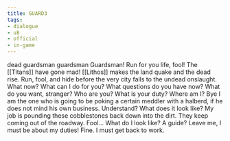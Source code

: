 ```yaml
---
title: GUARD3
tags:
- dialogue
- u8
- official
- in-game
---
```


dead guardsman 
guardsman 
Guardsman! 
Run for you life, fool! The [[Titans]] have gone mad! 
[[Lithos]] makes the land quake and the dead rise. Run, fool, and hide before the very city falls to the undead onslaught. 
What now? 
What can I do for you? 
What questions do you have now? 
What do you want, stranger? 
Who are you? 
What is your duty? 
Where am I? 
Bye 
I am the one who is going to be poking a certain meddler with a halberd, if he does not mind his	own business. 
Understand? 
What does it look like? My job is pounding these cobblestones back down into the dirt. They keep coming out of the roadway. 
Fool... 
What do I look like? A guide? 
Leave me, I must be about my duties! 
Fine. I must get back to work. 